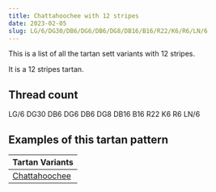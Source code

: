 ```yaml
---
title: Chattahoochee with 12 stripes
date: 2023-02-05
slug: LG/6/DG30/DB6/DG6/DB6/DG8/DB16/B16/R22/K6/R6/LN/6
---
```

This is a list of all the tartan sett variants with 12 stripes.

It is a 12 stripes tartan.


## Thread count
LG/6 DG30 DB6 DG6 DB6 DG8 DB16 B16 R22 K6 R6 LN/6

## Examples of this tartan pattern

| Tartan Variants |
|---------------|
| [Chattahoochee](/variants/lg/6/dg30/db6/dg6/db6/dg8/db16/b16/r22/k6/r6/ln/6-b304080-db000030-dg004010-k000000-lg908000-lne0e0e0-rc00020)||
